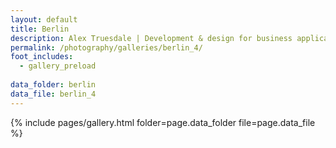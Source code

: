 ```yaml
---
layout: default
title: Berlin
description: Alex Truesdale | Development & design for business applications.. and photos on occasion.
permalink: /photography/galleries/berlin_4/
foot_includes:
  - gallery_preload
  
data_folder: berlin
data_file: berlin_4
---
```

{% include pages/gallery.html folder=page.data_folder file=page.data_file %}
